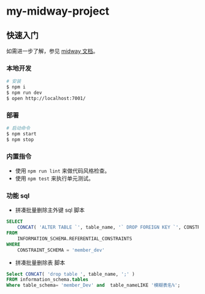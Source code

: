 # my-midway-project

## 快速入门

<!-- 在此次添加使用文档 -->

如需进一步了解，参见 [midway 文档][midway]。

### 本地开发

```bash
# 安装
$ npm i
$ npm run dev
$ open http://localhost:7001/
```

### 部署

```bash
# 启动命令
$ npm start
$ npm stop
```

### 内置指令

- 使用 `npm run lint` 来做代码风格检查。
- 使用 `npm test` 来执行单元测试。

[midway]: https://midwayjs.org

### 功能 sql

- 拼凑批量删除主外键 sql 脚本

```sql
SELECT
    CONCAT( 'ALTER TABLE `', table_name, '` DROP FOREIGN KEY `', CONSTRAINT_NAME, '`;' ) AS 'drop'
FROM
    INFORMATION_SCHEMA.REFERENTIAL_CONSTRAINTS
WHERE
    CONSTRAINT_SCHEMA = 'member_dev'
```

- 拼凑批量删除表 脚本

```sql
Select CONCAT( 'drop table ', table_name, ';' )
FROM information_schema.tables
Where table_schema= 'member_Dev' and  table_nameLIKE '模糊表名%';
```
